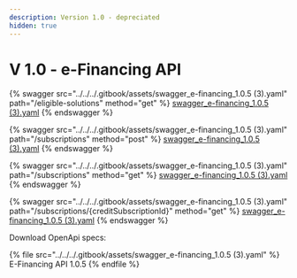 ```yaml
---
description: Version 1.0 - depreciated
hidden: true
---
```


# V 1.0 - e-Financing API

{% swagger src="../../../.gitbook/assets/swagger_e-financing_1.0.5 (3).yaml" path="/eligible-solutions" method="get" %}
[swagger_e-financing_1.0.5 (3).yaml](<../../../.gitbook/assets/swagger_e-financing_1.0.5 (3).yaml>)
{% endswagger %}

{% swagger src="../../../.gitbook/assets/swagger_e-financing_1.0.5 (3).yaml" path="/subscriptions" method="post" %}
[swagger_e-financing_1.0.5 (3).yaml](<../../../.gitbook/assets/swagger_e-financing_1.0.5 (3).yaml>)
{% endswagger %}

{% swagger src="../../../.gitbook/assets/swagger_e-financing_1.0.5 (3).yaml" path="/subscriptions" method="get" %}
[swagger_e-financing_1.0.5 (3).yaml](<../../../.gitbook/assets/swagger_e-financing_1.0.5 (3).yaml>)
{% endswagger %}

{% swagger src="../../../.gitbook/assets/swagger_e-financing_1.0.5 (3).yaml" path="/subscriptions/{creditSubscriptionId}" method="get" %}
[swagger_e-financing_1.0.5 (3).yaml](<../../../.gitbook/assets/swagger_e-financing_1.0.5 (3).yaml>)
{% endswagger %}

Download OpenApi specs:

{% file src="../../../.gitbook/assets/swagger_e-financing_1.0.5 (3).yaml" %}
E-Financing API 1.0.5
{% endfile %}
